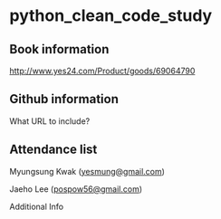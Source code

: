 # python_clean_code_study
## Book information
http://www.yes24.com/Product/goods/69064790

## Github information
What URL to include?

## Attendance list
Myungsung Kwak (yesmung@gmail.com)

Jaeho Lee (pospow56@gmail.com)

Additional Info
